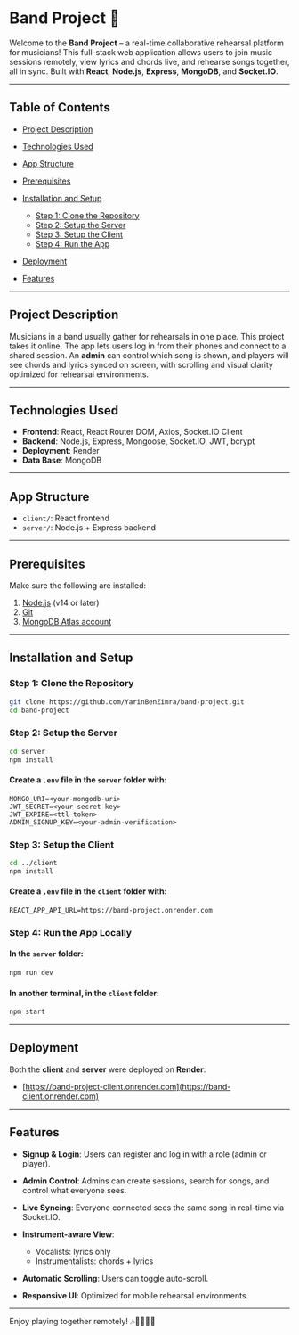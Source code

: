 # Band Project 🎸

Welcome to the **Band Project** – a real-time collaborative rehearsal platform for musicians! This full-stack web application allows users to join music sessions remotely, view lyrics and chords live, and rehearse songs together, all in sync. Built with **React**, **Node.js**, **Express**, **MongoDB**, and **Socket.IO**.

---

## Table of Contents

- [Project Description](#project-description)
- [Technologies Used](#technologies-used)
- [App Structure](#app-structure)
- [Prerequisites](#prerequisites)
- [Installation and Setup](#installation-and-setup)

  - [Step 1: Clone the Repository](#step-1-clone-the-repository)
  - [Step 2: Setup the Server](#step-2-setup-the-server)
  - [Step 3: Setup the Client](#step-3-setup-the-client)
  - [Step 4: Run the App](#step-4-run-the-app)

- [Deployment](#deployment)
- [Features](#features)

---

## Project Description

Musicians in a band usually gather for rehearsals in one place. This project takes it online. The app lets users log in from their phones and connect to a shared session. An **admin** can control which song is shown, and players will see chords and lyrics synced on screen, with scrolling and visual clarity optimized for rehearsal environments.

---

## Technologies Used

- **Frontend**: React, React Router DOM, Axios, Socket.IO Client
- **Backend**: Node.js, Express, Mongoose, Socket.IO, JWT, bcrypt
- **Deployment**: Render
- **Data Base**: MongoDB

---

## App Structure

- `client/`: React frontend
- `server/`: Node.js + Express backend

---

## Prerequisites

Make sure the following are installed:

1. [Node.js](https://nodejs.org/) (v14 or later)
2. [Git](https://git-scm.com/)
3. [MongoDB Atlas account](https://www.mongodb.com/cloud/atlas)

---

## Installation and Setup

### Step 1: Clone the Repository

```bash
git clone https://github.com/YarinBenZimra/band-project.git
cd band-project
```

### Step 2: Setup the Server

```bash
cd server
npm install
```

#### Create a `.env` file in the `server` folder with:

```env
MONGO_URI=<your-mongodb-uri>
JWT_SECRET=<your-secret-key>
JWT_EXPIRE=<ttl-token>
ADMIN_SIGNUP_KEY=<your-admin-verification>
```

### Step 3: Setup the Client

```bash
cd ../client
npm install
```

#### Create a `.env` file in the `client` folder with:

```env
REACT_APP_API_URL=https://band-project.onrender.com
```

### Step 4: Run the App Locally

#### In the `server` folder:

```bash
npm run dev
```

#### In another terminal, in the `client` folder:

```bash
npm start
```

---

## Deployment

Both the **client** and **server** were deployed on **Render**:

- [https://band-project-client.onrender.com](https://band-client.onrender.com)

---

## Features

- **Signup & Login**: Users can register and log in with a role (admin or player).
- **Admin Control**: Admins can create sessions, search for songs, and control what everyone sees.
- **Live Syncing**: Everyone connected sees the same song in real-time via Socket.IO.
- **Instrument-aware View**:

  - Vocalists: lyrics only
  - Instrumentalists: chords + lyrics

- **Automatic Scrolling**: Users can toggle auto-scroll.
- **Responsive UI**: Optimized for mobile rehearsal environments.

---

Enjoy playing together remotely! 🎶🎺🎹🎸🎷
